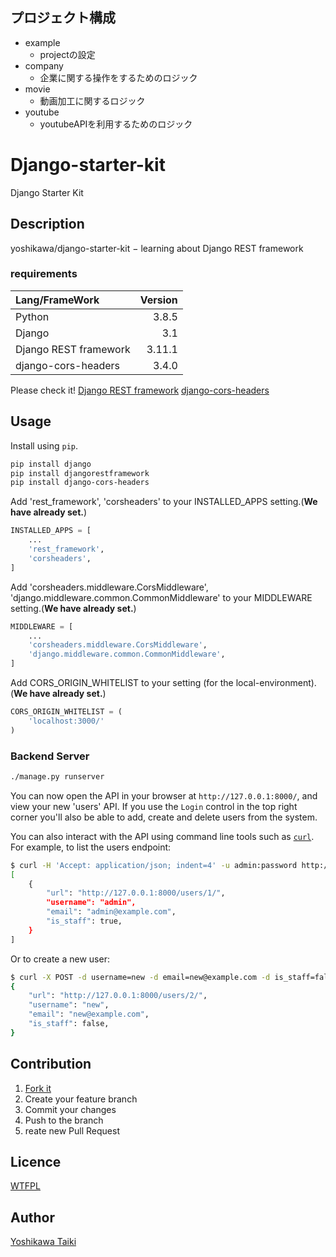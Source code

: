 ## プロジェクト構成

- example
  - projectの設定
- company
  - 企業に関する操作をするためのロジック
- movie
  - 動画加工に関するロジック
- youtube
  - youtubeAPIを利用するためのロジック


# Django-starter-kit

Django Starter Kit

## Description

yoshikawa/django-starter-kit − learning about Django REST framework

### requirements

|Lang/FrameWork|Version|
|:--|--:|
|Python|3.8.5|
|Django|3.1|
|Django REST framework|3.11.1|
|django-cors-headers|3.4.0|

Please check it!
[Django REST framework](https://github.com/encode/django-rest-framework)
[django-cors-headers](https://github.com/adamchainz/django-cors-headers)

## Usage

Install using `pip`.

```sh
pip install django
pip install djangorestframework
pip install django-cors-headers
```

Add 'rest_framework',  'corsheaders' to your INSTALLED_APPS setting.(**We have already set.**)

```python
INSTALLED_APPS = [
    ...
    'rest_framework',
    'corsheaders',
]
```

Add 'corsheaders.middleware.CorsMiddleware', 'django.middleware.common.CommonMiddleware' to your MIDDLEWARE setting.(**We have already set.**)

```python
MIDDLEWARE = [
    ...
    'corsheaders.middleware.CorsMiddleware',
    'django.middleware.common.CommonMiddleware',
]
```

Add CORS_ORIGIN_WHITELIST to your setting (for the local-environment).(**We have already set.**)

```python
CORS_ORIGIN_WHITELIST = (
    'localhost:3000/'
)
```


### Backend Server

```sh
./manage.py runserver
```

You can now open the API in your browser at `http://127.0.0.1:8000/`, and view your new 'users' API. If you use the `Login` control in the top right corner you'll also be able to add, create and delete users from the system.

You can also interact with the API using command line tools such as [`curl`](https://curl.haxx.se/). For example, to list the users endpoint:

```sh
$ curl -H 'Accept: application/json; indent=4' -u admin:password http://127.0.0.1:8000/users/
[
    {
        "url": "http://127.0.0.1:8000/users/1/",
        "username": "admin",
        "email": "admin@example.com",
        "is_staff": true,
    }
]
```

Or to create a new user:

```sh
$ curl -X POST -d username=new -d email=new@example.com -d is_staff=false -H 'Accept: application/json; indent=4' -u admin:password http://127.0.0.1:8000/users/
{
    "url": "http://127.0.0.1:8000/users/2/",
    "username": "new",
    "email": "new@example.com",
    "is_staff": false,
}
```

## Contribution

1. [Fork it](https://github.com/yoshikawa/django-starter-kit/fork)
2. Create your feature branch
3. Commit your changes
4. Push to the branch
5. reate new Pull Request

## Licence

[WTFPL](https://github.com/yoshikawa/django-starter-kit/blob/master/LICENSE)

## Author

[Yoshikawa Taiki](https://github.com/yoshikawa)
